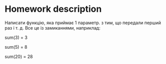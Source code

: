# Homework description 
Написати функцію, яка приймає 1 параметр. з тим, що передали перший раз і т. д.
Все це із замиканнями, наприклад:

sum(3) = 3

sum(5) = 8

sum(20) = 28